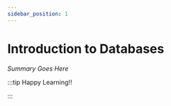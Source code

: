 ```yaml
---
sidebar_position: 1
---
```


# Introduction to Databases

_Summary Goes Here_

:::tip Happy Learning!!

<QuestButton text="Go To Quest" link="https://app.stackup.dev/quest_page/introduction-to-databases" />

:::
